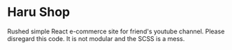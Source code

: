 # Haru Shop #

Rushed simple React e-commerce site for friend's youtube channel.
Please disregard this code. It is not modular and the SCSS is a mess.